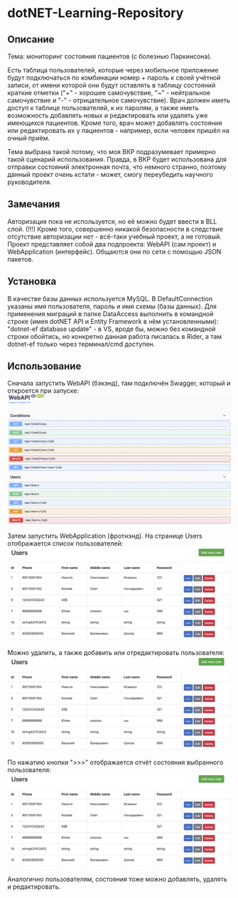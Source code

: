 # dotNET-Learning-Repository

## Описание

Тема: мониторинг состояния пациентов (с болезнью Паркинсона).

Есть таблица пользователей, которые через мобильное приложение будут подключаться по комбинации номер + пароль к своей учётной записи, от имени которой они будут оставлять в таблицу состояний краткие отметки ("+" - хорошее самочувствие, "~" - нейтральное самочувствие и "-" - отрицательное самочувствие).
Врач должен иметь доступ к таблице пользователей, к их паролям, а также иметь возможность добавлять новых и редактировать или удалять уже имеющихся пациентов.
Кроме того, врач может добавлять состояния или редактировать их у пациентов - например, если человек пришёл на очный приём.

Тема выбрана такой потому, что моя ВКР подразумевает примерно такой сценарий использования. Правда, в ВКР будет использована для отправки состояний электронная почта, что немного странно, поэтому данный проект очень кстати - может, смогу переубедить научного руководителя.

## Замечания

Авторизация пока не используется, но её можно будет ввести в BLL слой.
(!!!) Кроме того, совершенно никакой безопасности в следствие отсутствие авторизации нет - всё-таки учебный проект, а не готовый.
Проект представляет собой два подпроекта: WebAPI (сам проект) и WebApplication (интерфейс). Общаются они по сети с помощью JSON пакетов.

## Установка

В качестве базы данных используется MySQL. В DefaultConnection указаны имя пользователя, пароль и имя схемы (базы данных).
Для применения миграций в папке DataAccess выполнить в командной строке (имея dotNET API и Entity Framework в нём установленными): "dotnet-ef database update" - в VS, вроде бы, можно без командной строки обойтись, но конкретно данная работа писалась в Rider, а там dotnet-ef только через терминал/cmd доступен.

## Использование

Сначала запустить WebAPI (бэкэнд), там подключён Swagger, который и откроется при запуске:
![Screenshot 1](https://github.com/SleepySquash/dotNET-Learning-Repository/blob/master/Screenshot%202021-03-24%20at%2020.08.37.jpg)

Затем запустить WebApplication (фротнэнд). На странице Users отображается список пользователей:
![Screenshot 2](https://github.com/SleepySquash/dotNET-Learning-Repository/blob/master/Screenshot%202021-03-24%20at%2020.10.11.jpg)

Можно удалить, а также добавить или отредактировать пользователя:
![Screenshot 3](https://github.com/SleepySquash/dotNET-Learning-Repository/blob/master/Screenshot%202021-03-24%20at%2020.10.11.jpg)

По нажатию кнопки ">>>" отображается отчёт состояния выбранного пользователя:
![Screenshot 4](https://github.com/SleepySquash/dotNET-Learning-Repository/blob/master/Screenshot%202021-03-24%20at%2020.10.11.jpg)

Аналогично пользователям, состояния тоже можно добавлять, удалять и редактировать.
